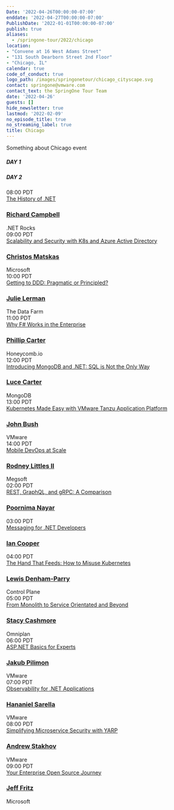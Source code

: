 ```yaml
---
Date: '2022-04-26T00:00:00-07:00'
enddate: '2022-04-27T00:00:00-07:00'
PublishDate: '2022-01-01T00:00:00-07:00'
publish: true
aliases:
  - /springone-tour/2022/chicago
location:
- "Convene at 16 West Adams Street"
- "131 South Dearborn Street 2nd Floor"
- "Chicago, IL"
calendar: true
code_of_conduct: true
logo_path: /images/springonetour/chicago_cityscape.svg
contact: springone@vmware.com
contact_text: the SpringOne Tour Team
date: '2022-04-26'
guests: []
hide_newsletter: true
lastmod: '2022-02-09'
no_episode_title: true
no_streaming_label: true
title: Chicago
---
```


Something about Chicago event

<div class="day-toggle row"><h5 id="day-1" class="p-4 d-inline-block mb-0 day active">DAY 1</h5><h5 id="day-2" class="p-4 d-inline-block mb-0 day">DAY 2</h5></div>

<div id="day-1-agenda" class="agenda p-lg-5 p-3"><div class="row py-3 border-bottom flex-nowrap"><div class="time col-2 pl-0 h4"><script>convertTime("3/30/2022 15:00 UTC")</script>08:00 PDT</div><div class="talk-title col-5 h4"><a class="lightbox" href="#history">The History of .NET</a></div><div class="col-sm-1 col-0 px-0 px-0"></div><div class="name col-4"><h3 class="h4 py-0"><a href="/developer/team/richard-campbell/">Richard Campbell</a></h3><span class="company d-block fs-90 opacity-4">.NET Rocks</span></div></div><div id="history" class="p-md-5 p-3" style="display:none;width:600px;max-width:100%"><div class="h3 text-white">The History of .NET</div><p>.NET continues to evolve—but how did it get here? Join Richard Campbell on a tour of the history of .NET, Visual Studio, and the related tools that have been helping developers produce millions of applications. So many forces shape how development tools are created, and Richard ties together the story of the hardware, software, market, and political forces that have brought .NET to be an open source, cross-platform development platform. The winding path of .NET has been influenced by many things along the way, and the future looks bright!</p></div><div class="row py-3 border-bottom flex-nowrap"><div class="time col-2 pl-0 h4"><script>convertTime("3/30/2022 16:00 UTC")</script>09:00 PDT</div><div class="talk-title col-5 h4"><a class="lightbox" href="#scalability-and-security" name="&amp;lpos=apps_scodevmw : 77" onclick="s_objectID='apps_scodevmw : Scalability and Security with K8s and Azure Active Directory : 77'">Scalability and Security with K8s and Azure Active Directory</a></div><div class="col-sm-1 col-0 px-0"></div><div class="name col-4"><h3 class="h4 py-0"><a href="/developer/team/christos-matskas/">Christos Matskas</a></h3><span class="company d-block fs-90 opacity-4">Microsoft</span></div></div><div id="scalability-and-security" class="p-md-5 p-3" style="display:none;width:600px;max-width:100%"><div class="h3 text-white">Scalability and Security with K8s and Azure Active Directory</div><p>With more solutions moving to K8s, we need to provide robust ways to secure access to applications and services. In this session, we'll take a look at the latest features in Azure AD to allow K8s clusters to securely access cloud resources from anywhere, eliminating the need for secrets and keys. Join Christos to learn how to take your K8s clusters to the next level.</p></div><div class="row py-3 border-bottom flex-nowrap"><div class="time col-2 pl-0 h4"><script>convertTime("3/30/2022 17:00 UTC")</script>10:00 PDT</div><div class="talk-title col-5 h4"><a class="lightbox" href="#ddd">Getting to DDD: Pragmatic or Principled?</a></div><div class="col-sm-1 col-0 px-0"></div><div class="name col-4"><h3 class="h4 py-0"><a href="/developer/team/julie-lerman/">Julie Lerman</a></h3><span class="company d-block fs-90 opacity-4">The Data Farm</span></div></div><div id="ddd" class="p-md-5 p-3" style="display:none;width:600px;max-width:100%"><div class="h3 text-white">Getting to DDD: Pragmatic or Principled?</div><p>Domain-driven design (DDD) is a vast topic. There are so many wonderful concepts, philosophies, patterns, practices, and techniques to learn and benefit from. Some of the best minds in the industry have been tuning these practices for years to ensure developers are able to implement proven, successful approaches to software design. Domain modeling in particular is very specific with guidance on designing and coordinating the dance between the myriad moving parts in our system. Yet learning the principles of DDD can be daunting for developers who are new to it. To encourage and enable more developers to get on the path of DDD, is it reasonable to allow a more pragmatic approach over a principled approach of adhering strictly to DDD guidelines? Should developers be encouraged to start with low-hanging fruit that they can quickly benefit from in their software projects while they continue to learn, to gain a deeper understanding of domain-driven design in order to evolve and adapt their practices as they move closer and closer to the beauty we all know that can be achieved with DDD?</p></div><div class="row py-3 border-bottom flex-nowrap"><div class="time col-2 pl-0 h4"><script>convertTime("3/30/2022 18:00 UTC")</script>11:00 PDT</div><div class="talk-title col-5 h4"><a class="lightbox" href="#f-sharp">Why F# Works in the Enterprise</a></div><div class="col-sm-1 col-0 px-0"></div><div class="name col-4"><h3 class="h4 py-0"><a href="/developer/team/phillip-carter/">Phillip Carter</a></h3><span class="company d-block fs-90 opacity-4">Honeycomb.io</span></div></div><div id="f-sharp" class="p-md-5 p-3" style="display:none;width:600px;max-width:100%"><div class="h3 text-white">Why F# Works in the Enterprise</div><p>F# is a modern .NET language, built by Microsoft and a strong open source community. Although it carries a certain "coolness" factor that's not typically found in enterprise programming, F# has a storied history at Microsoft and other enterprises worldwide. In this talk, Phillip will cover some of that history and then dive into several reasons why F# is a great choice for your next project in an enterprise system. Phillip will cover aspects of the language, tooling, and ecosystem, and finish off with some suggestions for how to easily and safely incorporate F# into your codebase.</p></div><div class="row py-3 border-bottom flex-nowrap"><div class="time col-2 pl-0 h4"><script>convertTime("3/30/2022 19:00 UTC")</script>12:00 PDT</div><div class="talk-title col-5 h4"><a class="lightbox" href="#mongodb">Introducing MongoDB and .NET: SQL is Not the Only Way</a></div><div class="col-sm-1 col-0 px-0"></div><div class="name col-4"><h3 class="h4 py-0"><a href="/developer/team/luce-carter/">Luce Carter</a></h3><span class="company d-block fs-90 opacity-4">MongoDB</span></div></div><div id="mongodb" class="p-md-5 p-3" style="display:none;width:600px;max-width:100%"><div class="h3 text-white">Introducing MongoDB and .NET: SQL is Not the Only Way</div><p>Once upon a time, relational databases—or RDMS (think SQL)—were the only data store in town. But now there’s a competitor, Document Databases, aka NoSQL. In this talk, you'll learn about the basic differences between them, what MongoDB is, why document databases are so powerful, how MongoDB can be used with .NET, and some really cool use cases that show databases can be cool.</p></div><div class="row py-3 border-bottom flex-nowrap"><div class="time col-2 pl-0 h4"><script>convertTime("3/30/2022 20:00 UTC")</script>13:00 PDT</div><div class="talk-title col-5 h4"><a class="lightbox" href="#tap">Kubernetes Made Easy with VMware Tanzu Application Platform</a></div><div class="col-sm-1 col-0 px-0"></div><div class="name col-4"><h3 class="h4 py-0"><a href="/developer/team/john-bush/">John Bush</a></h3><span class="company d-block fs-90 opacity-4">VMware</span></div></div><div id="tap" class="p-md-5 p-3" style="display:none;width:600px;max-width:100%"><div class="h3 text-white">Kubernetes Made Easy with VMware Tanzu Application Platform</div><p>Kubernetes may be a powerful platform for running your containerized applications, but that power comes with a steep learning curve. Developers are often required to wrestle with Dockerfiles and walls of YAML to get their application properly deployed. This session will introduce you to VMware Tanzu Application Platform and show how it allows developers to stay focused on the application code and not have to worry about the complexities of containers and Kubernetes.</p></div><div class="row py-3 flex-nowrap"><div class="time col-2 pl-0 h4"><script>convertTime("3/30/2022 21:00 UTC")</script>14:00 PDT</div><div class="talk-title col-5 h4"><a class="lightbox" href="#mobile">Mobile DevOps at Scale</a></div><div class="col-sm-1 col-0 px-0"></div><div class="name col-4"><h3 class="h4 py-0"><a href="/developer/team/rodney-littles-ii/">Rodney Littles II</a></h3><span class="company d-block fs-90 opacity-4">Megsoft</span></div></div><div id="mobile" class="p-md-5 p-3" style="display:none;width:600px;max-width:100%"><div class="h3 text-white">Mobile DevOps at Scale</div><p>DevOps is a practice that many organizations are using to increase their ability to reliably release software. In the world of mobile applications, we need to ensure that a binary is shipped and that it's in line with server side changes. In this world of binaries and distributed back end systems, how do we handle development operations at scale? Continuous integration, releases, mobile binaries, signing, and testing all matter to an enterprise deploying mobile applications. We'll look at some good practices around how to version, build, test, sign, and release your mobile applications across an enterprise.</p></div></div>

<div id="day-2-agenda" class="agenda p-lg-5 p-3"><div class="row py-3 border-bottom flex-nowrap"><div class="time col-2 pl-0 h4"><script>convertTime("3/31/2022 09:00 UTC")</script>02:00 PDT</div><div class="talk-title col-5 h4"><a class="lightbox" href="#rest">REST, GraphQL, and gRPC: A Comparison</a></div><div class="col-sm-1 col-0 px-0"></div><div class="name col-4"><h3 class="h4 py-0"><a href="/developer/team/poornima-nayar/">Poornima Nayar</a></h3><span class="company d-block fs-90 opacity-4"></span></div></div><div id="rest" class="p-md-5 p-3" style="display:none;width:600px;max-width:100%"><div class="h3 text-white">REST, GraphQL, and gRPC: A Comparison</div><p>No matter the industry, applications need to talk to each other. So, developers often build bridges—Application Programming Interfaces (API)—to allow one system to communicate to another.</p><p>Over time, different API architectural styles have been released. Each of them has its own characteristics, patterns of data exchange, pros and cons. REST, GraphQL, and gRPC are three main options when it comes to API development and implementation. In this session, Poornima will cover what REST, GraphQL, and gRPC are from a .NET perspective and give you a comprehensive comparison between them.</p></div><div class="row py-3 border-bottom flex-nowrap"><div class="time col-2 pl-0 h4"><script>convertTime("3/31/2022 10:00 UTC")</script>03:00 PDT</div><div class="talk-title col-5 h4"><a class="lightbox" href="#messaging">Messaging for .NET Developers</a></div><div class="col-sm-1 col-0 px-0"></div><div class="name col-4"><h3 class="h4 py-0"><a href="/developer/team/ian-cooper/">Ian Cooper</a></h3><span class="company d-block fs-90 opacity-4"></span></div></div><div id="messaging" class="p-md-5 p-3" style="display:none;width:600px;max-width:100%"><div class="h3 text-white">Messaging for .NET Developers</div><p>In this talk we will look at why we might use messaging, and how we use messaging in a .NET app.</p><p>We'll start by exploring distribution and why we can think about conversations between processes being synchronous or asynchronous, and exposing functionality or exchanging data. Then we will talk about where messaging fits, and the contexts in which we might prefer it. Along the way we should get a better understanding of messaging compared to alternatives like sharing a database or HTTTP/GRPC.</p><p>Then we will show an example of using messaging in a .NET app.</p><p>Finally, we will give pointers to resources for those who wish to explore this topic in greater detail, now that they have mastered the basics.</p></div><div class="row py-3 border-bottom flex-nowrap"><div class="time col-2 pl-0 h4"><script>convertTime("3/31/2022 11:00 UTC")</script>04:00 PDT</div><div class="talk-title col-5 h4"><a class="lightbox" href="#misuse">The Hand That Feeds: How to Misuse Kubernetes</a></div><div class="col-sm-1 col-0 px-0"></div><div class="name col-4"><h3 class="h4 py-0"><a href="/developer/team/lewis-denham-parry/">Lewis Denham-Parry</a></h3><span class="company d-block fs-90 opacity-4">Control Plane</span></div></div><div id="misuse" class="p-md-5 p-3" style="display:none;width:600px;max-width:100%"><div class="h3 text-white">The Hand That Feeds: How to Misuse Kubernetes</div><p>We usually trust the hand that feeds, but what happens when we can't trust the hand that feeds us? How do we run applications when there is little to no trust?</p><p>In this session, we're going to start by taking a look at attack paths in and around Kubernetes, acting as a Red Team. We'll take advantage of an OWASP vulnerability within a supply chain attack giving us an entry point. From there, together we'll explore how an attacker can take further control of the cluster via lateral and vertical movements.</p><p>Once we have your attention from seeing how this could be someone's worst day, we'll look at how we can patch this up as a Blue Team. We’ll see what we have available from Kubernetes that can mitigate some of this disaster, and what practices we should put in place to further strengthen and defend our compute.</p><p>From attending this session, you'll leave with a Purple Team understanding of core concepts within Kubernetes, that defence is strengthened with depth, and how we can defend from Script Kiddies to Nation States.</p></div><div class="row py-3 border-bottom flex-nowrap"><div class="time col-2 pl-0 h4"><script>convertTime("3/31/2022 12:00 UTC")</script>05:00 PDT</div><div class="talk-title col-5 h4"><a class="lightbox" href="#monolith">From Monolith to Service Orientated and Beyond</a></div><div class="col-sm-1 col-0 px-0"></div><div class="name col-4"><h3 class="h4 py-0"><a href="/developer/team/stacy-cashmore/">Stacy Cashmore</a></h3><span class="company d-block fs-90 opacity-4">Omniplan</span></div></div><div id="monolith" class="p-md-5 p-3" style="display:none;width:600px;max-width:100%"><div class="h3 text-white">From Monolith to Service Orientated and Beyond</div><p>In the autumn of 2018, we were faced with an application that wasn't performing and was very hard to change. Deployment was hit and miss almost every time.</p><p>We did the thing that you're warned against (for good reason!) and started from scratch.</p><p>This is our journey on taking that application from technical concept to production: how we included the experience of our team in our initial decisions, the things we learnt as the code was evolving, and during performance testing. And what our plans are for the future to make it even better—and raise our team at the same time!</p></div><div class="row py-3 border-bottom flex-nowrap"><div class="time col-2 pl-0 h4"><script>convertTime("3/31/2022 13:00 UTC")</script>06:00 PDT</div><div class="talk-title col-5 h4"><a class="lightbox" href="#asp">ASP.NET Basics for Experts</a></div><div class="col-sm-1 col-0 px-0"></div><div class="name col-4"><h3 class="h4 py-0"><a href="/developer/team/jakub-pilimon/">Jakub Pilimon</a></h3><span class="company d-block fs-90 opacity-4">VMware</span></div></div><div id="asp" class="p-md-5 p-3" style="display:none;width:600px;max-width:100%"><div class="h3 text-white">ASP.NET Basics for Experts</div><p>People love to stay in their comfort zone; but what if you have to step outside of it and embrace a new programming language, one that happens to be ASP.NET?</p><p></p><p>Jakub is a Java/Spring developer and architect. He’s never used ASP.NET before and he has questions. Lots of questions.</p><p>Layla, a .NET developer, intends to answer Jakub’s questions and more in this demo-rich session.</p><p>But don’t worry, there will also be something for existing ASP.NET developers as we delve into the ways an ASP.NET application is configured to support services:</p><ul><li>Dependency injection and inversion of control</li><li>HTTP clients and policies</li><li>Resiliency and circuit breakers</li><li>Databases connections</li><li>Discovery clients</li><li>And more!</li></ul><p></p></div><div class="row py-3 border-bottom flex-nowrap"><div class="time col-2 pl-0 h4"><script>convertTime("3/31/2022 14:00 UTC")</script>07:00 PDT</div><div class="talk-title col-5 h4"><a class="lightbox" href="#observability">Observability for .NET Applications</a></div><div class="col-sm-1 col-0 px-0"></div><div class="name col-4"><h3 class="h4 py-0"><a href="/developer/team/hananiel-sarella/">Hananiel Sarella</a></h3><span class="company d-block fs-90 opacity-4">VMware</span></div></div><div id="observability" class="p-md-5 p-3" style="display:none;width:600px;max-width:100%"><div class="h3 text-white">Observability for .NET Applications</div><p>Distributed application architectures enable enterprises to easily scale their applications to meet increasing growth and demand. At the same time, the very technology choices that make it easy to build at scale also make it more challenging to maintain at scale. The maintainability of a system is directly dependent on the ability to infer its internal states from available data.</p><p>This session will focus on using the fully OSS project OpenTelemetry to add observability to modern cloud native .NET applications and getting the insight and data needed to maintain enterprise applications. We'll see how the three pillars of observability (traces, metrics, and logs) together provide the solid foundation needed to make production your favorite place on the internet!</p></div><div class="row py-3 border-bottom flex-nowrap"><div class="time col-2 pl-0 h4"><script>convertTime("3/31/2022 15:00 UTC")</script>08:00 PDT</div><div class="talk-title col-5 h4"><a class="lightbox" href="#yarp">Simplifying Microservice Security with YARP</a></div><div class="col-sm-1 col-0 px-0"></div><div class="name col-4"><h3 class="h4 py-0"><a href="/developer/team/andrew-stakhov/">Andrew Stakhov</a></h3><span class="company d-block fs-90 opacity-4">VMware</span></div></div><div id="yarp" class="p-md-5 p-3" style="display:none;width:600px;max-width:100%"><div class="h3 text-white">Simplifying Microservice Security with YARP</div><p>With constantly emerging attack vectors, evolving security standards, inherent complexity in implementation libraries, and lack of general security expertise, it's no wonder teams are scratching their heads when trying to secure their microservices. With API gateways becoming a common pattern to consolidate API surface, there's a golden opportunity to offload some of the security complexity into a centralized place. This session will look at how Microsoft's new .NET library called Yet Another Reverse Proxy (YARP) can be used to secure applications in a variety of scenarios.</p><p>Attendees will learn how to use YARP to create a uniform API surface for their apps, apply different security strategies, integrate with Federated Identity providers with OpenID Connect, and bridge line-of-business application security requirements with those of the greater organization.</p></div><div class="row py-3 flex-nowrap"><div class="time col-2 pl-0 h4"><script>convertTime("3/31/2022 16:00 UTC")</script>09:00 PDT</div><div class="talk-title col-5 h4"><a class="lightbox" href="#enterprise">Your Enterprise Open Source Journey</a></div><div class="col-sm-1 col-0 px-0"></div><div class="name col-4"><h3 class="h4 py-0"><a href="/developer/team/jeff-fritz/">Jeff Fritz</a></h3><span class="company d-block fs-90 opacity-4">Microsoft</span></div></div><div id="enterprise" class="p-md-5 p-3" style="display:none;width:600px;max-width:100%"><div class="h3 text-white">Your Enterprise Open Source Journey</div><p>Open source software has been in the tech news a lot over the past 12 months. Sometimes it's been for good reasons, and sometimes for bad. No matter how you approach it, your enterprise is now part of the open source community. How do you accept new software, plan for upgrades, and contribute to those projects? In this talk, Jeff Fritz will pilot you through onboarding, maintenance strategies, and inventory management for working with open source software.</p></div></div>
